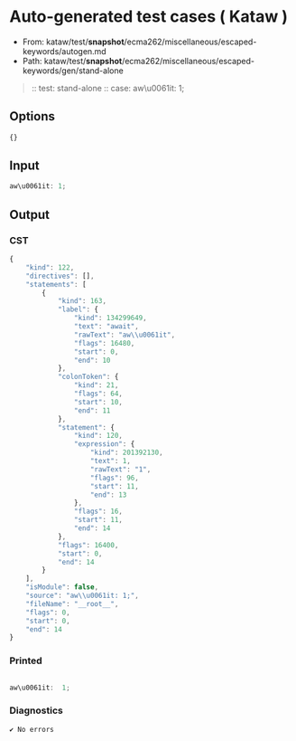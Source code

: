 # Auto-generated test cases ( Kataw )
- From: kataw/test/__snapshot__/ecma262/miscellaneous/escaped-keywords/autogen.md
- Path: kataw/test/__snapshot__/ecma262/miscellaneous/escaped-keywords/gen/stand-alone
> :: test: stand-alone
> :: case: aw\u0061it: 1;
## Options

`````js
{}
`````
## Input

`````js
aw\u0061it: 1;
`````
## Output

### CST

```javascript
{
    "kind": 122,
    "directives": [],
    "statements": [
        {
            "kind": 163,
            "label": {
                "kind": 134299649,
                "text": "await",
                "rawText": "aw\\u0061it",
                "flags": 16480,
                "start": 0,
                "end": 10
            },
            "colonToken": {
                "kind": 21,
                "flags": 64,
                "start": 10,
                "end": 11
            },
            "statement": {
                "kind": 120,
                "expression": {
                    "kind": 201392130,
                    "text": 1,
                    "rawText": "1",
                    "flags": 96,
                    "start": 11,
                    "end": 13
                },
                "flags": 16,
                "start": 11,
                "end": 14
            },
            "flags": 16400,
            "start": 0,
            "end": 14
        }
    ],
    "isModule": false,
    "source": "aw\\u0061it: 1;",
    "fileName": "__root__",
    "flags": 0,
    "start": 0,
    "end": 14
}
```

### Printed

```javascript

aw\u0061it:  1;
```

### Diagnostics

```javascript
✔ No errors
```

